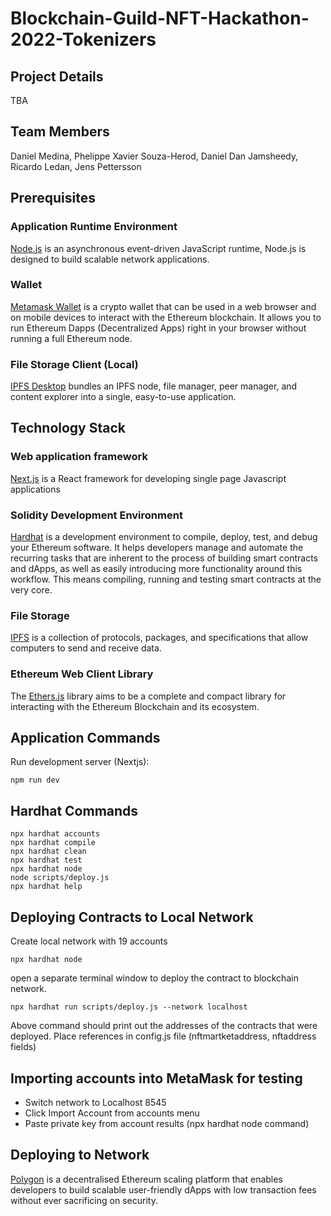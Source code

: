 # Blockchain-Guild-NFT-Hackathon-2022-Tokenizers

## Project Details

TBA

## Team Members

Daniel Medina, Phelippe Xavier Souza-Herod, Daniel Dan Jamsheedy, Ricardo Ledan, Jens Pettersson

## Prerequisites

### Application Runtime Environment

[Node.js](https://nodejs.org/en/) is an asynchronous event-driven JavaScript runtime, Node.js is designed to build scalable network applications.

### Wallet

[Metamask Wallet](<https://metamask.io/>) is a crypto wallet that can be used in a web browser and on mobile devices to interact with the Ethereum blockchain. It allows you to run Ethereum Dapps (Decentralized Apps) right in your browser without running a full Ethereum node.

### File Storage Client (Local)

[IPFS Desktop](https://docs.ipfs.io/install/ipfs-desktop/) bundles an IPFS node, file manager, peer manager, and content explorer into a single, easy-to-use application.

## Technology Stack

### Web application framework

[Next.js](https://nextjs.org/) is a React framework for developing single page Javascript applications

### Solidity Development Environment

[Hardhat](https://hardhat.org/) is a development environment to compile, deploy, test, and debug your Ethereum software. It helps developers manage and automate the recurring tasks that are inherent to the process of building smart contracts and dApps, as well as easily introducing more functionality around this workflow. This means compiling, running and testing smart contracts at the very core.

### File Storage

[IPFS](https://docs.ipfs.io/) is a collection of protocols, packages, and specifications that allow computers to send and receive data.

### Ethereum Web Client Library

The [Ethers.js](https://docs.ethers.io/v5/single-page/) library aims to be a complete and compact library for interacting with the Ethereum Blockchain and its ecosystem.

## Application Commands

Run development server (Nextjs):

```shell
npm run dev
```

## Hardhat Commands

```shell
npx hardhat accounts
npx hardhat compile
npx hardhat clean
npx hardhat test
npx hardhat node
node scripts/deploy.js
npx hardhat help
```

## Deploying Contracts to Local Network

Create local network with 19 accounts

```shell
npx hardhat node
```

open a separate terminal window to deploy the contract to blockchain network.

```shell
npx hardhat run scripts/deploy.js --network localhost
```

Above command should print out the addresses of the contracts that were deployed.
Place references in config.js file (nftmartketaddress, nftaddress fields)

## Importing accounts into MetaMask for testing

* Switch network to Localhost 8545
* Click Import Account from accounts menu
* Paste private key from account results (npx hardhat node command)

## Deploying to Network

[Polygon](https://polygon.technology/) is a decentralised Ethereum scaling platform that enables developers to build scalable user-friendly dApps with low transaction fees without ever sacrificing on security.
